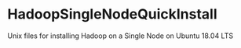 # HadoopSingleNodeQuickInstall
Unix files for installing Hadoop on a Single Node on Ubuntu 18.04 LTS
